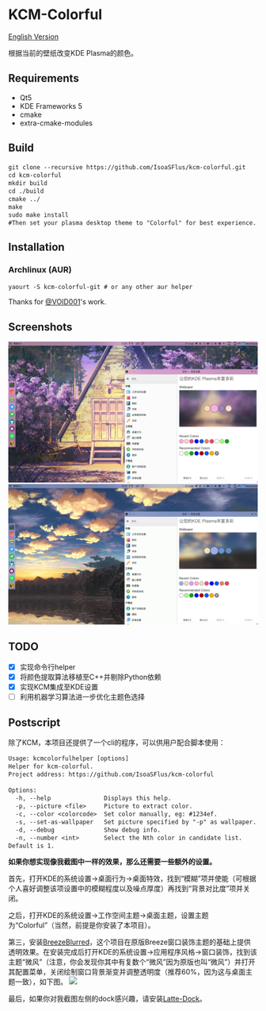 # KCM-Colorful
[English Version](https://github.com/IsoaSFlus/kcm-colorful/blob/master/README.en.md)

根据当前的壁纸改变KDE Plasma的颜色。

## Requirements
* Qt5
* KDE Frameworks 5
* cmake
* extra-cmake-modules

## Build
```
git clone --recursive https://github.com/IsoaSFlus/kcm-colorful.git
cd kcm-colorful
mkdir build
cd ./build
cmake ../
make
sudo make install
#Then set your plasma desktop theme to "Colorful" for best experience.
```

## Installation
### Archlinux (AUR)
```
yaourt -S kcm-colorful-git # or any other aur helper
```
Thanks for [@VOID001](https://github.com/VOID001)'s work.

## Screenshots
![a](https://raw.githubusercontent.com/IsoaSFlus/kcm-colorful/master/screenshots/a.png)
![b](https://raw.githubusercontent.com/IsoaSFlus/kcm-colorful/master/screenshots/b.png)

## TODO
- [x] 实现命令行helper
- [x] 将颜色提取算法移植至C++并剔除Python依赖
- [x] 实现KCM集成至KDE设置
- [ ] 利用机器学习算法进一步优化主题色选择

## Postscript
除了KCM，本项目还提供了一个cli的程序，可以供用户配合脚本使用：

```
Usage: kcmcolorfulhelper [options]                                            
Helper for kcm-colorful.                                                
Project address: https://github.com/IsoaSFlus/kcm-colorful                     
                                                                              
Options:                                                  
  -h, --help               Displays this help.                              
  -p, --picture <file>     Picture to extract color.     
  -c, --color <colorcode>  Set color manually, eg: #1234ef.                   
  -s, --set-as-wallpaper   Set picture specified by "-p" as wallpaper.          
  -d, --debug              Show debug info.                                     
  -n, --number <int>       Select the Nth color in candidate list. Default is 1.   
```

**如果你想实现像我截图中一样的效果，那么还需要一些额外的设置。**

首先，打开KDE的系统设置->桌面行为->桌面特效，找到“模糊”项并使能（可根据个人喜好调整该项设置中的模糊程度以及噪点厚度）再找到“背景对比度”项并关闭。

之后，打开KDE的系统设置->工作空间主题->桌面主题，设置主题为“Colorful”（当然，前提是你安装了本项目）。

第三，安装[BreezeBlurred](https://github.com/alex47/BreezeBlurred)，这个项目在原版Breeze窗口装饰主题的基础上提供透明效果。在安装完成后打开KDE的系统设置->应用程序风格->窗口装饰，找到该主题“微风”（注意，你会发现你其中有复数个“微风”因为原版也叫“微风”）并打开其配置菜单，关闭绘制窗口背景渐变并调整透明度（推荐60%，因为这与桌面主题一致），如下图。
![](https://i.loli.net/2018/09/04/5b8e0ce1a79a7.png)

最后，如果你对我截图左侧的dock感兴趣，请安装[Latte-Dock](https://github.com/psifidotos/Latte-Dock)。
